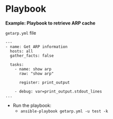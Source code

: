 # Playbook

**Example: Playbook to retrieve ARP cache**

`getarp.yml` file
```
---
- name: Get ARP information
  hosts: all
  gather_facts: false

  tasks:
    - name: show arp
      raw: "show arp"

      register: print_output

    - debug: var=print_output.stdout_lines
...
```
* Run the playbook:
  * `ansible-playbook getarp.yml -u test -k`
